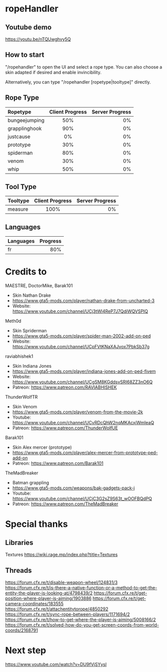 # ropeHandler

## Youtube demo

https://youtu.be/nTQUwghvy5Q

## How to start

"/ropehandler" to open the UI and select a rope type. You can also choose a skin adapted if desired and enable invincibility.

Alternatively, you can type "/ropehandler [ropetype|tooltype]" directly.

## Rope Type

| Ropetype      | Client Progress | Server Progress |
|:------------- | :--------------:| ---------------:|
| bungeejumping | 50%             | 0%              |
| grapplinghook | 90%             | 0%              |
| justcause     | 0%              | 0%              |
| prototype     | 30%             | 0%              |
| spiderman     | 80%             | 0%              |
| venom         | 30%             | 0%              |
| whip          | 50%             | 0%              |

## Tool Type

| Tooltype      | Client Progress | Server Progress |
|:------------- | :--------------:| ---------------:|
| measure       | 100%            | 0%              |

## Languages

| Languages | Progress |
|:--------- | --------:|
| fr        | 80%      |

# Credits to

MAESTRE, DoctorMike, Barak101
- Skin Nathan Drake
- https://www.gta5-mods.com/player/nathan-drake-from-uncharted-3
- Website: https://www.youtube.com/channel/UCj3tWl4ReP7J7QdiWQVSPIQ

Meth0d
- Skin Spriderman
- https://www.gta5-mods.com/player/spider-man-2002-add-on-ped
- Website: https://www.youtube.com/channel/UCpFVtKNaXAJvox7PbkSb37g

raviabhishek1
- Skin Indiana Jones
- https://www.gta5-mods.com/player/indiana-jones-add-on-ped-fivem
- Website: https://www.youtube.com/channel/UCgSM8KGddsvSRI68ZZ3nO6Q
- Patreon: https://www.patreon.com/RAVIABHISHEK

ThunderWolfTR
- Skin Venom
- https://www.gta5-mods.com/player/venom-from-the-movie-2k
- Youtube: https://www.youtube.com/channel/UCvRDcQhW2nqMKAcxjWmIeaQ
- Patreon: https://www.patreon.com/ThunderWolfUE

Barak101
- Skin Alex mercer (prototype)
- https://www.gta5-mods.com/player/alex-mercer-from-prototype-ped-add-on
- Patreon: https://www.patreon.com/Barak101

TheMadBreaker
- Batman grappling
- https://www.gta5-mods.com/weapons/bak-gadgets-pack-i
- Youtube: https://www.youtube.com/channel/UCjC3G2sZ9S63t_wOOFBQdPQ
- Patreon: https://www.patreon.com/TheMadBreaker

# Special thanks

## Libraries

Textures https://wiki.rage.mp/index.php?title=Textures

## Threads

https://forum.cfx.re/t/disable-weapon-wheel/124831/3
https://forum.cfx.re/t/is-there-a-native-function-or-a-method-to-get-the-entity-the-player-is-looking-at/4798439/2
https://forum.cfx.re/t/get-position-where-player-is-aiming/1903886
https://forum.cfx.re/t/get-camera-coordinates/183555
https://forum.cfx.re/t/attachentitytorope/4850292
https://forum.cfx.re/t/sync-rope-between-players/1171694/2
https://forum.cfx.re/t/how-to-get-where-the-player-is-aiming/5008166/2
https://forum.cfx.re/t/solved-how-do-you-get-screen-coords-from-world-coords/2168791

# Next step

https://www.youtube.com/watch?v=DU9fVjSYysI
